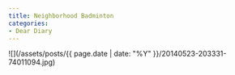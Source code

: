 ```yaml
---
title: Neighborhood Badminton
categories:
- Dear Diary
---
```


![](/assets/posts/{{ page.date | date: "%Y" }}/20140523-203331-74011094.jpg)
